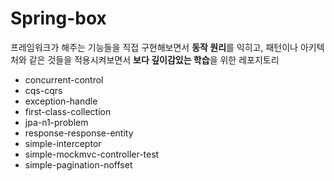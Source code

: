 # Spring-box
프레임워크가 해주는 기능들을 직접 구현해보면서 **동작 원리**를 익히고, 패턴이나 아키텍처와 같은 것들을 적용시켜보면서 **보다 깊이감있는 학습**을 위한 레포지토리

- concurrent-control
- cqs-cqrs
- exception-handle
- first-class-collection
- jpa-n1-problem
- response-response-entity
- simple-interceptor
- simple-mockmvc-controller-test
- simple-pagination-noffset
